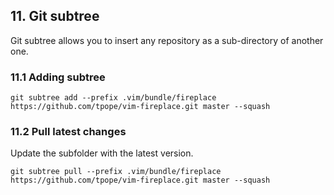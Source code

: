## 11. Git subtree
Git subtree allows you to insert any repository as a sub-directory of another one.

### 11.1 Adding subtree

```
git subtree add --prefix .vim/bundle/fireplace https://github.com/tpope/vim-fireplace.git master --squash
```
 

### 11.2 Pull latest changes  

Update the subfolder with the latest version.

```
git subtree pull --prefix .vim/bundle/fireplace https://github.com/tpope/vim-fireplace.git master --squash
```